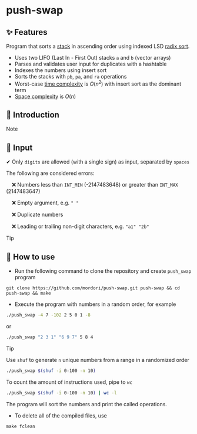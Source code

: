 # push-swap
## ✨ Features
Program that sorts a [stack](https://en.wikipedia.org/wiki/Stack_(abstract_data_type)) in ascending order using indexed LSD [radix sort](https://en.wikipedia.org/wiki/Radix_sort).
- Uses two LIFO (Last In - First Out) stacks `a` and `b` (vector arrays)
- Parses and validates user input for duplicates with a hashtable
- Indexes the numbers using insert sort
- Sorts the stacks with `pb`, `pa`, and `ra` operations
- Worst-case [time complexity](https://en.wikipedia.org/wiki/Time_complexity) is $O(n^2)$ with insert sort as the dominant term
- [Space complexity](https://en.wikipedia.org/wiki/Space_complexity) is $O(n)$

## 📖 Introduction

> [!NOTE]
> ## 🔡 Input
> ✔ Only `digits` are allowed (with a single sign) as input, separated by `spaces`
>
> The following are considered errors:
>
> &nbsp;&nbsp;&nbsp;&nbsp;❌ Numbers less than `INT_MIN` (-2147483648) or greater than `INT_MAX` (2147483647)
>
> &nbsp;&nbsp;&nbsp;&nbsp;❌ Empty argument, e.g. `" "`
>
> &nbsp;&nbsp;&nbsp;&nbsp;❌ Duplicate numbers
>
> &nbsp;&nbsp;&nbsp;&nbsp;❌ Leading or trailing non-digit characters, e.g. `"a1" "2b"`

> [!TIP]
> ## 🚀 How to use
- Run the following command to clone the repository and create `push_swap` program
``` git
git clone https://github.com/mordori/push-swap.git push-swap && cd push-swap && make
```
- Execute the program with numbers in a random order, for example
``` bash
./push_swap -4 7 -102 2 5 0 1 -8
```
or
``` bash
./push_swap "2 3 1" "6 9 7" 5 8 4
```

> [!TIP]
> Use `shuf` to generate `n` unique numbers from a range in a randomized order
> ``` bash
> ./push_swap $(shuf -i 0-100 -n 10)
> ```
> To count the amount of instructions used, pipe to `wc`
> ``` bash
> ./push_swap $(shuf -i 0-100 -n 10) | wc -l
> ```

The program will sort the numbers and print the called operations.

- To delete all of the compiled files, use
``` Makefile
make fclean
```
